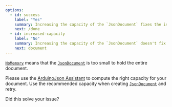 ```yaml
---
options:
  - id: success
    label: "Yes"
    summary: Increasing the capacity of the `JsonDocument` fixes the issue
    next: /done
  - id: increased-capacity
    label: "No"
    summary: Increasing the capacity of the `JsonDocument` doesn't fix the issue
    next: document
--- 
```


[`NoMemory`](/v6/api/misc/deserializationerror/#nomemory) means that the [`JsonDocument`](/v6/api/jsondocument/) is too small to hold the entire document.

Please use the [ArduinoJson Assistant](/v6/assistant/) to compute the right capacity for your document.
Use the recommended capacity when creating [`JsonDocument`](/v6/api/jsondocument/) and retry.

Did this solve your issue?